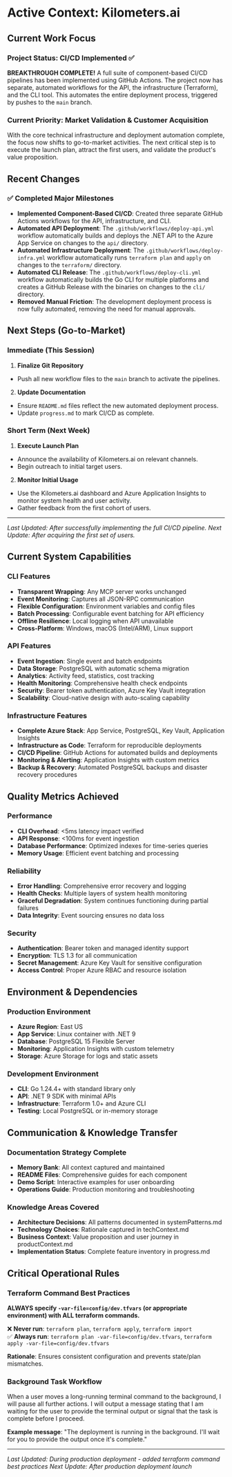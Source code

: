 # Active Context: Kilometers.ai

## Current Work Focus

### Project Status: CI/CD Implemented ✅
**BREAKTHROUGH COMPLETE!** A full suite of component-based CI/CD pipelines has been implemented using GitHub Actions. The project now has separate, automated workflows for the API, the infrastructure (Terraform), and the CLI tool. This automates the entire deployment process, triggered by pushes to the `main` branch.

### Current Priority: Market Validation & Customer Acquisition
With the core technical infrastructure and deployment automation complete, the focus now shifts to go-to-market activities. The next critical step is to execute the launch plan, attract the first users, and validate the product's value proposition.

## Recent Changes

### ✅ Completed Major Milestones
- **Implemented Component-Based CI/CD**: Created three separate GitHub Actions workflows for the API, infrastructure, and CLI.
- **Automated API Deployment**: The `.github/workflows/deploy-api.yml` workflow automatically builds and deploys the .NET API to the Azure App Service on changes to the `api/` directory.
- **Automated Infrastructure Deployment**: The `.github/workflows/deploy-infra.yml` workflow automatically runs `terraform plan` and `apply` on changes to the `terraform/` directory.
- **Automated CLI Release**: The `.github/workflows/deploy-cli.yml` workflow automatically builds the Go CLI for multiple platforms and creates a GitHub Release with the binaries on changes to the `cli/` directory.
- **Removed Manual Friction**: The development deployment process is now fully automated, removing the need for manual approvals.

## Next Steps (Go-to-Market)

### Immediate (This Session)
1.  **Finalize Git Repository**
   - Push all new workflow files to the `main` branch to activate the pipelines.
2.  **Update Documentation**
   - Ensure `README.md` files reflect the new automated deployment process.
   - Update `progress.md` to mark CI/CD as complete.

### Short Term (Next Week)
1.  **Execute Launch Plan**
   - Announce the availability of Kilometers.ai on relevant channels.
   - Begin outreach to initial target users.
2.  **Monitor Initial Usage**
   - Use the Kilometers.ai dashboard and Azure Application Insights to monitor system health and user activity.
   - Gather feedback from the first cohort of users.

---
*Last Updated: After successfully implementing the full CI/CD pipeline.*
*Next Update: After acquiring the first set of users.*

## Current System Capabilities

### CLI Features
- **Transparent Wrapping**: Any MCP server works unchanged
- **Event Monitoring**: Captures all JSON-RPC communication
- **Flexible Configuration**: Environment variables and config files
- **Batch Processing**: Configurable event batching for API efficiency
- **Offline Resilience**: Local logging when API unavailable
- **Cross-Platform**: Windows, macOS (Intel/ARM), Linux support

### API Features  
- **Event Ingestion**: Single event and batch endpoints
- **Data Storage**: PostgreSQL with automatic schema migration
- **Analytics**: Activity feed, statistics, cost tracking
- **Health Monitoring**: Comprehensive health check endpoints
- **Security**: Bearer token authentication, Azure Key Vault integration
- **Scalability**: Cloud-native design with auto-scaling capability

### Infrastructure Features
- **Complete Azure Stack**: App Service, PostgreSQL, Key Vault, Application Insights
- **Infrastructure as Code**: Terraform for reproducible deployments
- **CI/CD Pipeline**: GitHub Actions for automated builds and deployments
- **Monitoring & Alerting**: Application Insights with custom metrics
- **Backup & Recovery**: Automated PostgreSQL backups and disaster recovery procedures

## Quality Metrics Achieved

### Performance
- **CLI Overhead**: <5ms latency impact verified
- **API Response**: <100ms for event ingestion
- **Database Performance**: Optimized indexes for time-series queries
- **Memory Usage**: Efficient event batching and processing

### Reliability
- **Error Handling**: Comprehensive error recovery and logging
- **Health Checks**: Multiple layers of system health monitoring
- **Graceful Degradation**: System continues functioning during partial failures
- **Data Integrity**: Event sourcing ensures no data loss

### Security
- **Authentication**: Bearer token and managed identity support
- **Encryption**: TLS 1.3 for all communication
- **Secret Management**: Azure Key Vault for sensitive configuration
- **Access Control**: Proper Azure RBAC and resource isolation

## Environment & Dependencies

### Production Environment
- **Azure Region**: East US
- **App Service**: Linux container with .NET 9
- **Database**: PostgreSQL 15 Flexible Server
- **Monitoring**: Application Insights with custom telemetry
- **Storage**: Azure Storage for logs and static assets

### Development Environment
- **CLI**: Go 1.24.4+ with standard library only
- **API**: .NET 9 SDK with minimal APIs
- **Infrastructure**: Terraform 1.0+ and Azure CLI
- **Testing**: Local PostgreSQL or in-memory storage

## Communication & Knowledge Transfer

### Documentation Strategy Complete
- **Memory Bank**: All context captured and maintained
- **README Files**: Comprehensive guides for each component
- **Demo Script**: Interactive examples for user onboarding
- **Operations Guide**: Production monitoring and troubleshooting

### Knowledge Areas Covered
- **Architecture Decisions**: All patterns documented in systemPatterns.md
- **Technology Choices**: Rationale captured in techContext.md
- **Business Context**: Value proposition and user journey in productContext.md
- **Implementation Status**: Complete feature inventory in progress.md

## Critical Operational Rules

### Terraform Command Best Practices
**ALWAYS specify `-var-file=config/dev.tfvars` (or appropriate environment) with ALL terraform commands.**

❌ **Never run**: `terraform plan`, `terraform apply`, `terraform import`  
✅ **Always run**: `terraform plan -var-file=config/dev.tfvars`, `terraform apply -var-file=config/dev.tfvars`

**Rationale**: Ensures consistent configuration and prevents state/plan mismatches.

### Background Task Workflow
When a user moves a long-running terminal command to the background, I will pause all further actions. I will output a message stating that I am waiting for the user to provide the terminal output or signal that the task is complete before I proceed.

**Example message**: "The deployment is running in the background. I'll wait for you to provide the output once it's complete."

---

*Last Updated: During production deployment - added terraform command best practices*
*Next Update: After production deployment launch* 
